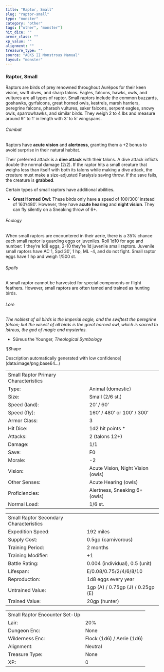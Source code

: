```yaml
---
title: "Raptor, Small"
slug: "raptor-small"
type: "monster"
category: "other"
tags: ["other", "monster"]
hit_dice: ""
armor_class: ""
xp_value: ""
alignment: ""
treasure_type: ""
source: "ACKS II Monstrous Manual"
layout: "monster"
---
```


### Raptor, Small

Raptors are birds of prey renowned throughout Aurëpos for their keen vision, swift dives, and sharp
talons. Eagles, falcons, hawks, owls, and vultures are all types of raptor. Small raptors include
the common buzzards, goshawks, gyrfalcons, great horned owls, kestrels, marsh harriers, peregrine
falcons, pharaoh vultures, saker falcons, serpent eagles, snowy owls, sparrowhawks, and similar
birds. They weigh 2 to 4 lbs and measure around 9” to 1’ in length with 3’ to 5’ wingspans.

###### Combat

Raptors have **acute vision** and **alertness**, granting them a +2 bonus to avoid surprise in
their natural habitat.

Their preferred attack is a **dive attack** with their talons. A dive attack inflicts double the
normal damage (2/2). If the raptor hits a small creature that weighs less than itself with both its
talons while making a dive attack, the creature must make a size-adjusted Paralysis saving throw. If
the save fails, the creature is **grabbed**.

Certain types of small raptors have additional abilities.

* **Great Horned Owl:** These birds only have a speed of 100’/300’ instead of 160’/480’. However,
they have **acute hearing** and **night vision**. They can fly silently on a Sneaking throw of 6+.

###### Ecology

When small raptors are encountered in their aerie, there is a 35% chance each small raptor is
guarding eggs or juveniles. Roll 1d10 for age and number: 1 they’re 1d8 eggs, 2-10 they’re 1d
juvenile small raptors. Juvenile small raptors have AC 1, Spd 30’, 1 hp, ML -4, and do not fight.
Small raptor eggs have 1 hp and weigh 1/500 st.

###### Spoils

A small raptor cannot be harvested for special components or flight feathers. However, small
raptors are often tamed and trained as hunting birds.

###### Lore

*The noblest of all birds is the imperial eagle, and the swiftest the peregrine falcon; but the
wisest of all birds is the great horned owl, which is sacred to Istreus, the god of magic and
mysteries.*

* Süreus the Younger, *Theological Symbology*

![Shape

Description automatically generated with low confidence](data:image/png;base64...)

|  |  |
| --- | --- |
| Small Raptor Primary Characteristics | |
| Type: | Animal (domestic) |
| Size: | Small (2/6 st.) |
| Speed (land): | 20’ / 60’ |
| Speed (fly): | 160’ / 480’ or 100’ / 300’ |
| Armor Class: | 3 |
| Hit Dice: | 1d2 hit points \* |
| Attacks: | 2 (talons 12+) |
| Damage: | 1/1 |
| Save: | F0 |
| Morale: | -2 |
| Vision: | Acute Vision, Night Vision (owls) |
| Other Senses: | Acute Hearing (owls) |
| Proficiencies: | Alertness, Sneaking 6+ (owls) |
| Normal Load: | 1/6 st. |

|  |  |
| --- | --- |
| Small Raptor Secondary Characteristics | |
| Expedition Speed: | 192 miles |
| Supply Cost: | 0.5gp (carnivorous) |
| Training Period: | 2 months |
| Training Modifier: | +1 |
| Battle Rating: | 0.004 (individual), 0.5 (unit) |
| Lifespan: | E/0.08/0.75/2/4/6/8/10 |
| Reproduction: | 1d8 eggs every year |
| Untrained Value: | 1gp (A) / 0.75gp (J) / 0.25gp (E) |
| Trained Value: | 20gp (hunter) |

|  |  |
| --- | --- |
| Small Raptor Encounter Set-Up | |
| Lair: | 20% |
| Dungeon Enc: | None |
| Wilderness Enc: | Flock (1d6) / Aerie (1d6) |
| Alignment: | Neutral |
| Treasure Type: | None |
| XP: | 0 |
